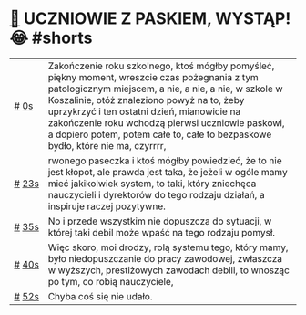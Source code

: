 # [🔗](https://www.youtube.com/watch?v=a2aXKofGiH0) UCZNIOWIE Z PASKIEM, WYSTĄP! 😂 #shorts

<table>
    <tr id="t0">
        <td><a href="#t0">#</a>&nbsp;<a href="https://www.youtube.com/watch?v=a2aXKofGiH0&t=0">0s</a></td>
        <td>Zakończenie roku szkolnego, ktoś mógłby pomyśleć, piękny moment, wreszcie czas pożegnania z tym patologicznym miejscem, a nie, a nie, a nie, w szkole w Koszalinie, otóż znaleziono powyż na to, żeby uprzykrzyć i ten ostatni dzień, mianowicie na zakończenie roku wchodzą pierwsi uczniowie paskowi, a dopiero potem, potem całe to, całe to bezpaskowe bydło, które nie ma, czyrrrr,</td>
    </tr>
    <tr id="t23">
        <td><a href="#t23">#</a>&nbsp;<a href="https://www.youtube.com/watch?v=a2aXKofGiH0&t=23">23s</a></td>
        <td>rwonego paseczka i ktoś mógłby powiedzieć, że to nie jest kłopot, ale prawda jest taka, że jeżeli w ogóle mamy mieć jakikolwiek system, to taki, który zniechęca nauczycieli i dyrektorów do tego rodzaju działań, a inspiruje raczej pozytywne.</td>
    </tr>
    <tr id="t35">
        <td><a href="#t35">#</a>&nbsp;<a href="https://www.youtube.com/watch?v=a2aXKofGiH0&t=35">35s</a></td>
        <td>No i przede wszystkim nie dopuszcza do sytuacji, w której taki debil może wpaść na tego rodzaju pomysł.</td>
    </tr>
    <tr id="t40">
        <td><a href="#t40">#</a>&nbsp;<a href="https://www.youtube.com/watch?v=a2aXKofGiH0&t=40">40s</a></td>
        <td>Więc skoro, moi drodzy, rolą systemu tego, który mamy, było niedopuszczanie do pracy zawodowej, zwłaszcza w wyższych, prestiżowych zawodach debili, to wnosząc po tym, co robią nauczyciele,</td>
    </tr>
    <tr id="t52">
        <td><a href="#t52">#</a>&nbsp;<a href="https://www.youtube.com/watch?v=a2aXKofGiH0&t=52">52s</a></td>
        <td>Chyba coś się nie udało.</td>
    </tr>
</table>